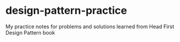 # design-pattern-practice
My practice notes for problems and solutions learned from Head First Design Pattern book
